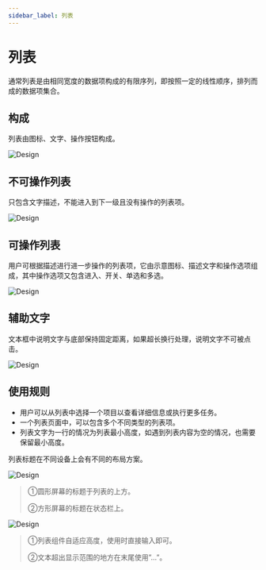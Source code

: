 ```yaml
---
sidebar_label: 列表
---
```


# 列表

通常列表是由相同宽度的数据项构成的有限序列，即按照一定的线性顺序，排列而成的数据项集合。

## 构成

列表由图标、文字、操作按钮构成。

![Design](/img/design/8566ad4c231bcfab06db237cded2ff96.png)

## 不可操作列表

只包含文字描述，不能进入到下一级且没有操作的列表项。

![Design](/img/design/6cbe6e173f2ae64f8cace3133d64e2d6.png)

## 可操作列表

用户可根据描述进行进一步操作的列表项，它由示意图标、描述文字和操作选项组成，其中操作选项又包含进入、开关、单选和多选。

![Design](/img/design/01fd3036f026095de68d7ad56803cdbc.png)

## 辅助文字

文本框中说明文字与底部保持固定距离，如果超长换行处理，说明文字不可被点击。

![Design](/img/design/e08940a1b2ab5e77537096fbd54878bf.png)

## 使用规则

- 用户可以从列表中选择一个项目以查看详细信息或执行更多任务。
- 一个列表页面中，可以包含多个不同类型的列表项。
- 列表文字为一行的情况为列表最小高度，如遇到列表内容为空的情况，也需要保留最小高度。

列表标题在不同设备上会有不同的布局方案。

![Design](/img/design/6a5497eb29ccc34f621cc76e1abc0966.png)

>①圆形屏幕的标题于列表的上方。
>
>②方形屏幕的标题在状态栏上。

![Design](/img/design/3f7ba55a6a55911ca1a5963d99a1b3fc.png)

>①列表组件自适应高度，使用时直接输入即可。
>
>②文本超出显示范围的地方在末尾使用”...”。
